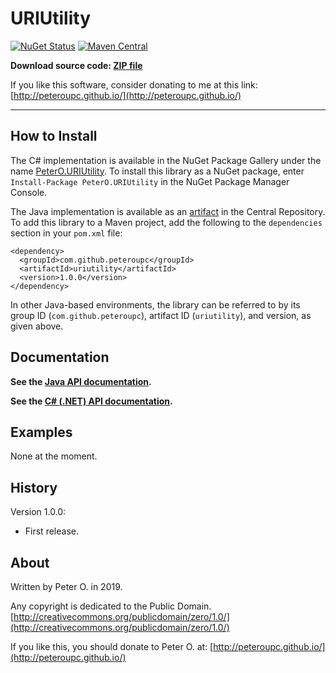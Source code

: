 URIUtility
=======

[![NuGet Status](http://img.shields.io/nuget/v/PeterO.URIUtility.svg?style=flat)](https://www.nuget.org/packages/PeterO.URIUtility)
[![Maven Central](https://img.shields.io/maven-central/v/com.github.peteroupc/uriutility.svg?style=plastic)](https://search.maven.org/#search|ga|1|g%3A%22com.github.peteroupc%22%20AND%20a%3A%22uriutility%22)

**Download source code: [ZIP file](https://github.com/peteroupc/MailLib/archive/master.zip)**

If you like this software, consider donating to me at this link: [http://peteroupc.github.io/](http://peteroupc.github.io/)

----

How to Install
---------
The C# implementation is available in the
NuGet Package Gallery under the name
[PeterO.URIUtility](https://www.nuget.org/packages/PeterO.URIUtility). To install
this library as a NuGet package, enter `Install-Package PeterO.URIUtility` in the
NuGet Package Manager Console.

The Java implementation is available
as an [artifact](https://search.maven.org/#search|ga|1|g%3A%22com.github.peteroupc%22%20AND%20a%3A%22uriutility%22) in the Central Repository. To add this library to a Maven
project, add the following to the `dependencies` section in your `pom.xml` file:

    <dependency>
      <groupId>com.github.peteroupc</groupId>
      <artifactId>uriutility</artifactId>
      <version>1.0.0</version>
    </dependency>

In other Java-based environments, the library can be referred to by its
group ID (`com.github.peteroupc`), artifact ID (`uriutility`), and version, as given above.

Documentation
------------

**See the [Java API documentation](https://peteroupc.github.io/URIUtility/api/).**

**See the [C# (.NET) API documentation](https://peteroupc.github.io/URIUtility/docs/).**

Examples
-------------

None at the moment.

History
-----------

Version 1.0.0:

- First release.

About
-----------

Written by Peter O. in 2019.

Any copyright is dedicated to the Public Domain.
[http://creativecommons.org/publicdomain/zero/1.0/](http://creativecommons.org/publicdomain/zero/1.0/)

If you like this, you should donate to Peter O.
at: [http://peteroupc.github.io/](http://peteroupc.github.io/)
